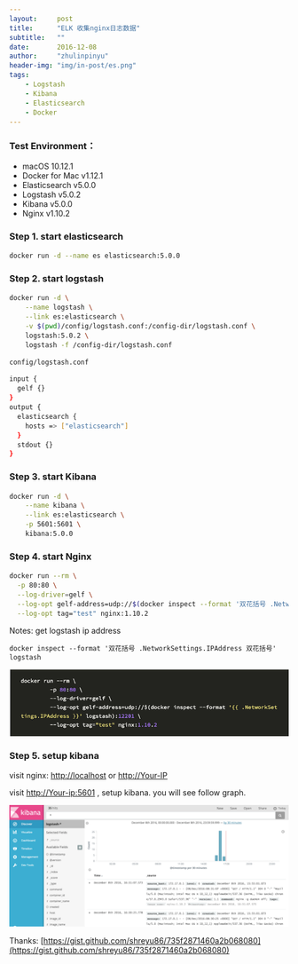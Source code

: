 ```yaml
---
layout:     post
title:      "ELK 收集nginx日志数据"
subtitle:   ""
date:       2016-12-08
author:     "zhulinpinyu"
header-img: "img/in-post/es.png"
tags:
    - Logstash
    - Kibana
    - Elasticsearch
    - Docker
---
```


### Test Environment：
- macOS 10.12.1
- Docker for Mac v1.12.1
- Elasticsearch v5.0.0
- Logstash v5.0.2
- Kibana v5.0.0
- Nginx v1.10.2

### Step 1. start elasticsearch

```bash
docker run -d --name es elasticsearch:5.0.0
```

### Step 2. start logstash

```bash
docker run -d \
	--name logstash \
	--link es:elasticsearch \
	-v $(pwd)/config/logstash.conf:/config-dir/logstash.conf \
	logstash:5.0.2 \
	logstash -f /config-dir/logstash.conf
```

`config/logstash.conf`

```bash
input {
  gelf {}
}
output {
  elasticsearch {
    hosts => ["elasticsearch"]
  }
  stdout {}
}
```

### Step 3. start Kibana

```bash
docker run -d \
	--name kibana \
	--link es:elasticsearch \
	-p 5601:5601 \
	kibana:5.0.0
```

### Step 4. start Nginx

```bash
docker run --rm \
  -p 80:80 \
  --log-driver=gelf \
  --log-opt gelf-address=udp://$(docker inspect --format '双花括号 .NetworkSettings.IPAddress 双花括号' logstash):12201 \
  --log-opt tag="test" nginx:1.10.2
```

Notes: get logstash ip address

    docker inspect --format '双花括号 .NetworkSettings.IPAddress 双花括号' logstash

![原图](/img/quiver-image-url/start-nginx-2016120817.19.49.png)

### Step 5. setup kibana

visit nginx: [http://localhost](http://localhost) or [http://Your-IP](http://Your-IP)

visit [http://Your-ip:5601](http://your-ip:5601) , setup kibana. you will see follow graph.

![ELK](/img/quiver-image-url/elkn-2016-12-08-16.56.43.png)

Thanks: [https://gist.github.com/shreyu86/735f2871460a2b068080](https://gist.github.com/shreyu86/735f2871460a2b068080)
